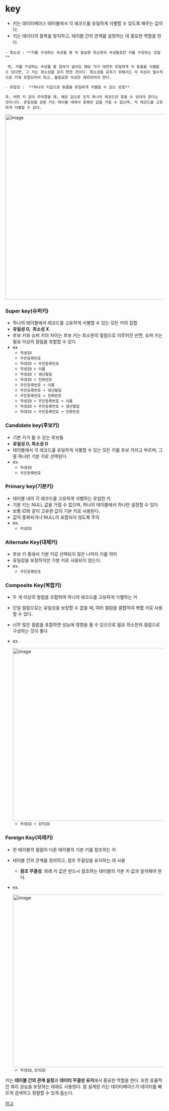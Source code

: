 # key

- 키는 데이터베이스 테이블에서 각 레코드를 유일하게 식별할 수 있도록 해주는 값이다.
- 키는 데이터의 중복을 방지하고, 테이블 간의 관계를 설정하는 데 중요한 역할을 한다.

```
- 최소성 : **키를 구성하는 속성들 중 꼭 필요한 최소한의 속성들로만 키를 구성하는 성질**

 즉, 키를 구성하는 속성들 중 일부가 없어도 해당 키가 여전히 유일하게 각 튜플을 식별할 수 있다면, 그 키는 최소성을 갖지 못한 것이다. 최소성을 갖추기 위해서는 각 속성이 필수적으로 키에 포함되어야 하고, 불필요한 속성은 제외되어야 한다.

- 유일성 :  **하나의 키값으로 튜플을 유일하게 식별할 수 있는 성질**

즉, 어떤 키 값이 주어졌을 때, 해당 값으로 오직 하나의 레코드만 찾을 수 있어야 한다는 것이니다. 유일성을 갖춘 키는 테이블 내에서 중복된 값을 가질 수 없으며, 각 레코드를 고유하게 식별할 수 있다.
```

<img width="590" alt="image" src="https://github.com/user-attachments/assets/4f628e0e-2749-4067-8648-e3804b1fc412">


### Super key(슈퍼키)

- 하나의 테이블에서 레코드를 고유하게 식별할 수 있는 모든 키의 집합
- **유일성 O,  최소성 X**
- 후보 키와 슈퍼 키의 차이는 후보 키는 최소한의 컬럼으로 이루어진 반면, 슈퍼 키는 필요 이상의 컬럼을 포함할 수 있다
- ex
    - `학생ID`
    - `주민등록번호`
    - `학생ID + 주민등록번호`
    - `학생ID + 이름`
    - `학생ID + 생년월일`
    - `학생ID + 전화번호`
    - `주민등록번호 + 이름`
    - `주민등록번호 + 생년월일`
    - `주민등록번호 + 전화번호`
    - `학생ID + 주민등록번호 + 이름`
    - `학생ID + 주민등록번호 + 생년월일`
    - `학생ID + 주민등록번호 + 전화번호`

### Candidate key(후보키)

- 기본 키가 될 수 있는 후보들
- **유일성 O, 최소성 O**
- 테이블에서 각 레코드를 유일하게 식별할 수 있는 모든 키를 후보 키라고 부르며, 그 중 하나만 기본 키로 선택된다
- ex.
    - `학생ID`
    - `주민등록번호`

### Primary key(기본키)

- 테이블 내의 각 레코드를 고유하게 식별하는 유일한 키
- 기본 키는 NULL 값을 가질 수 없으며, 하나의 테이블에서 하나만 설정할 수 있다
- 보통 ID와 같이 고유한 값이 기본 키로 사용된다.
- 값이 중복되거나 NULL이 포함되지 않도록 주의
- ex.
    - `학생ID`

### Alternate Key(대체키)

- 후보 키 중에서 기본 키로 선택되지 않은 나머지 키를 의미
- 유일성을 보장하지만 기본 키로 사용되지 않는다.
- ex.
    - `주민등록번호`

### Composite Key(복합키)

- 두 개 이상의 컬럼을 조합하여 하나의 레코드를 고유하게 식별하는 키
- 단일 컬럼으로는 유일성을 보장할 수 없을 때, 여러 컬럼을 결합하여 복합 키로 사용할 수 있다.
- 너무 많은 컬럼을 포함하면 성능에 영향을 줄 수 있으므로 필요 최소한의 컬럼으로 구성하는 것이 좋다
- ex.
    
     <img width="550" alt="image" src="https://github.com/user-attachments/assets/f8544143-e05a-4c9b-9301-d5fefef8885c">

    
    - `학생ID + 강의ID`

### Foreign Key(외래키)

- 한 테이블의 컬럼이 다른 테이블의 기본 키를 참조하는 키
- 테이블 간의 관계를 정의하고, 참조 무결성을 유지하는 데 사용
    - **참조 무결성**: 외래 키 값은 반드시 참조하는 테이블의 기본 키 값과 일치해야 한다.
- ex.
    
    <img width="550" alt="image" src="https://github.com/user-attachments/assets/fab32371-9f38-4fd8-b314-2202158a2598">

    
    - `학생ID`, `강의ID`

키는 **테이블 간의 관계 설정**과 **데이터 무결성 유지**에서 중요한 역할을 한다. 또한 효율적인 쿼리 성능을 보장하는 데에도 사용된다. 잘 설계된 키는 데이터베이스가 데이터를 빠르게 검색하고 정렬할 수 있게 돕는다.


[참고](https://kosaf04pyh.tistory.com/201)
